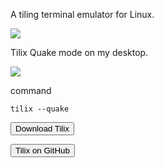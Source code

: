 A tiling terminal emulator for Linux.

<img src="https://skandyns.github.io/img/tilix.png"/>

Tilix Quake mode on my desktop.

<img src="https://skandyns.github.io/img/tilix-quake.png"/>

command
```
tilix --quake
```
<a href="https://gnunn1.github.io/tilix-web/" target="_blank"><button class="button-download button-small pure-button">Download Tilix</button></a> 

<a href="https://github.com/OpenTTD/OpenTTD" target="_blank"><button class="button-github button-small pure-button">Tilix on GitHub</button></a>
